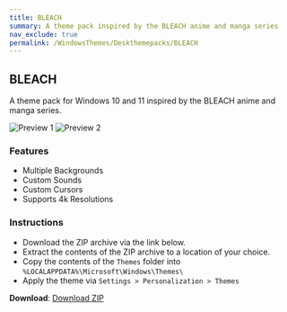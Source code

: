 ```yaml
---
title: BLEACH
summary: A theme pack inspired by the BLEACH anime and manga series
nav_exclude: true
permalink: /WindowsThemes/Deskthemepacks/BLEACH
---
```


## BLEACH

A theme pack for Windows 10 and 11 inspired by the BLEACH anime and manga series.

![Preview 1](https://gitlab.com/the-back-room/deskthemepacks/sfw/bleach/-/raw/main/Extras/Preview.bmp)
![Preview 2](https://gitlab.com/the-back-room/deskthemepacks/sfw/bleach/-/raw/main/Extras/Preview-2.bmp)

### Features

- Multiple Backgrounds
- Custom Sounds
- Custom Cursors
- Supports 4k Resolutions

### Instructions

- Download the ZIP archive via the link below.
- Extract the contents of the ZIP archive to a location of your choice.
- Copy the contents of the `Themes` folder into `%LOCALAPPDATA%\Microsoft\Windows\Themes\`
- Apply the theme via `Settings > Personalization > Themes`

**Download**: [Download ZIP](https://gitlab.com/the-back-room/deskthemepacks/sfw/bleach/-/archive/main/bleach-main.zip)
